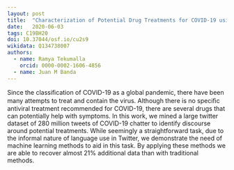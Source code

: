 ```yaml
---
layout: post
title:  "Characterization of Potential Drug Treatments for COVID-19 using Twitter"
date:   2020-06-03
tags: C19BH20
doi: 10.37044/osf.io/cu2s9
wikidata: Q134738007
authors:
  - name: Ramya Tekumalla
    orcid: 0000-0002-1606-4856
  - name: Juan M Banda
---
```


Since the classiﬁcation of COVID-19 as a global pandemic, there have been many attempts to treat and contain the virus. Although there is no speciﬁc antiviral treatment recommended for COVID-19, there are several drugs that can potentially help with symptoms. In this work, we mined a large twitter dataset of 280 million tweets of COVID-19 chatter to identify discourse around potential treatments. While seemingly a straightforward task, due to the informal nature of language use in Twitter, we demonstrate the need of machine learning methods to aid in this task. By applying these methods we are able to recover almost 21% additional data than with traditional methods.

